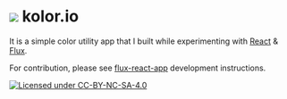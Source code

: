 # ![](https://tameraydin.github.io/kolor.io/img/favicon-32x32.png) kolor.io

It is a simple color utility app that I built while experimenting with [React](http://facebook.github.io/react/) & [Flux](http://facebook.github.io/flux/).

For contribution, please see [flux-react-app](http://github.com/tameraydin/generator-flux-react-app) development instructions.

[![Licensed under CC-BY-NC-SA-4.0](https://mirrors.creativecommons.org/presskit/buttons/80x15/svg/by-nc-sa.svg "Licensed under CC-BY-NC-SA-4.0")](https://creativecommons.org/licenses/by-nc-sa/4.0/)
